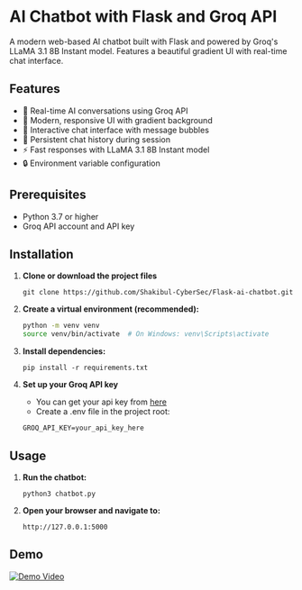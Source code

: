 # AI Chatbot with Flask and Groq API

A modern web-based AI chatbot built with Flask and powered by Groq's LLaMA 3.1 8B Instant model. Features a beautiful gradient UI with real-time chat interface.

## Features

- 🚀 Real-time AI conversations using Groq API
- 🎨 Modern, responsive UI with gradient background
- 💬 Interactive chat interface with message bubbles
- 🔄 Persistent chat history during session
- ⚡ Fast responses with LLaMA 3.1 8B Instant model
- 🔒 Environment variable configuration

## Prerequisites

- Python 3.7 or higher
- Groq API account and API key

## Installation

1. **Clone or download the project files**
   ```
   git clone https://github.com/Shakibul-CyberSec/Flask-ai-chatbot.git
   ```

2. **Create a virtual environment (recommended):**
   ```bash
   python -m venv venv
   source venv/bin/activate  # On Windows: venv\Scripts\activate
   ```
3. **Install dependencies:**
   ```
   pip install -r requirements.txt
   ```
4. **Set up your Groq API key**
   - You can get your api key from [here](https://console.groq.com/keys)
   - Create a .env file in the project root:
   ```
   GROQ_API_KEY=your_api_key_here
   ```
## Usage
1. **Run the chatbot:**
   ```
   python3 chatbot.py
   ```
2. **Open your browser and navigate to:**
   ```
   http://127.0.0.1:5000
   ```
## Demo
   [![Demo Video](https://img.youtube.com/vi/nem08ddfWBo/maxresdefault.jpg)](https://youtu.be/nem08ddfWBo)

